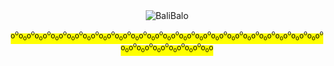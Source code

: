 <div align="center">
	<img alt="BaliBalo" src="https://raw.githubusercontent.com/BaliBalo/BaliBalo/master/cubes.gif?sanitize=true">

<mark><sup>o<sup>o</sup>o<sub>o</sub>o<sup>o</sup>o<sub>o</sub>o<sup>o</sup>o<sub>o</sub>o<sup>o</sup>o<sub>o</sub>o<sup>o</sup>o<sub>o</sub>o<sup>o</sup>o<sub>o</sub>o<sup>o</sup>o<sub>o</sub>o<sup>o</sup>o<sub>o</sub>o<sup>o</sup>o<sub>o</sub>o<sup>o</sup>o<sub>o</sub>o<sup>o</sup>o<sub>o</sub>o<sup>o</sup>o<sub>o</sub>o<sup>o</sup>o<sub>o</sub>o<sup>o</sup>o<sub>o</sub>o<sup>o</sup>o<sub>o</sub>o<sup>o</sup>o<sub>o</sub>o<sup>o</sup>o<sub>o</sub>o<sup>o</sup>o<sub>o</sub>o<sup>o</sup>o<sub>o</sub>o<sup>o</sup>o<sub>o</sub>o<sup>o</sup>o<sub>o</sub>o<sup>o</sup>o<sub>o</sub>o<sup>o</sup>o<sub>o</sub>o<sup>o</sup>o<sub>o</sub>o<sup>o</sup>o<sub>o</sub>o</sup></mark>
</div>
